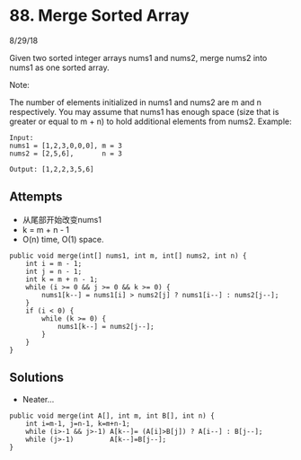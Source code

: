 # 88. Merge Sorted Array
8/29/18

Given two sorted integer arrays nums1 and nums2, merge nums2 into nums1 as one sorted array.

Note:

The number of elements initialized in nums1 and nums2 are m and n respectively.
You may assume that nums1 has enough space (size that is greater or equal to m + n) to hold additional elements from nums2.
Example:
```
Input:
nums1 = [1,2,3,0,0,0], m = 3
nums2 = [2,5,6],       n = 3

Output: [1,2,2,3,5,6]
```

## Attempts
* 从尾部开始改变nums1
* k = m + n - 1
* O(n) time, O(1) space.
```
public void merge(int[] nums1, int m, int[] nums2, int n) {
    int i = m - 1;
    int j = n - 1;
    int k = m + n - 1;
    while (i >= 0 && j >= 0 && k >= 0) {
        nums1[k--] = nums1[i] > nums2[j] ? nums1[i--] : nums2[j--];
    }
    if (i < 0) {
        while (k >= 0) {
            nums1[k--] = nums2[j--];
        }
    }
}
```

## Solutions
* Neater...
```
public void merge(int A[], int m, int B[], int n) {
    int i=m-1, j=n-1, k=m+n-1;
    while (i>-1 && j>-1) A[k--]= (A[i]>B[j]) ? A[i--] : B[j--];
    while (j>-1)         A[k--]=B[j--];
}
```
